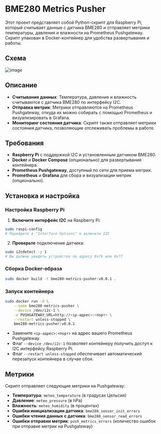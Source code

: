 # BME280 Metrics Pusher

Этот проект представляет собой Python-скрипт для Raspberry Pi, который считывает данные с датчика BME280 и отправляет метрики температуры, давления и влажности на Prometheus Pushgateway. Скрипт упакован в Docker-контейнер для удобства развертывания и работы.

## Схема
![image](https://github.com/user-attachments/assets/56bd5792-04dd-48db-b623-e2fee9c1a9b6)

## Описание

- **Считывание данных**: Температура, давление и влажность считываются с датчика BME280 по интерфейсу I2C.
- **Отправка метрик**: Метрики отправляются на Prometheus Pushgateway, откуда их можно собирать с помощью Prometheus и визуализировать в Grafana.
- **Мониторинг состояния датчика**: Скрипт также отправляет метрики состояния датчика, позволяющие отслеживать проблемы в работе.

## Требования

- **Raspberry Pi** с поддержкой I2C и установленным датчиком BME280.
- **Docker** и **Docker Compose** (опционально) для развертывания контейнера.
- **Prometheus Pushgateway**, доступный по сети для приема метрик.
- **Prometheus** и **Grafana** для сбора и визуализации метрик (опционально).

## Установка и настройка

### Настройка Raspberry Pi

1. **Включите интерфейс I2C** на Raspberry Pi:

```bash
sudo raspi-config
# Перейдите в "Interface Options" и включите I2C
```
2. **Проверьте** подключение датчика:

```bash
sudo i2cdetect -y 1
# Вы должны увидеть устройство по адресу 0x76 или 0x77
```
### Сборка Docker-образа

```bash
sudo docker build -t bme280-metrics-pusher:v0.0.1 .
```
### Запуск контейнера

```bash
sudo docker run -d \
    --name bme280-metrics-pusher \
    --device /dev/i2c-1 \
    -e PUSHGATEWAY_URL=http://<ip-адрес>:<порт> \
    --restart unless-stopped \
    bme280-metrics-pusher:v0.0.1
```
- Замените `<ip-адрес>:<порт>` на адрес вашего Prometheus Pushgateway.
- Флаг `--device /dev/i2c-1` позволяет контейнеру получить доступ к I2C интерфейсу Raspberry Pi.
- Флаг `--restart unless-stopped` обеспечивает автоматический перезапуск контейнера в случае сбоя.
## Метрики

Скрипт отправляет следующие метрики на Pushgateway:

- **Температура**: `meteo_temperature` (в градусах Цельсия)
- **Давление**: `meteo_pressure` (в hPa)
- **Влажность**: `meteo_humidity` (в процентах)
- **Ошибки инициализации датчика**: `bme280_sensor_init_errors`
- **Ошибки чтения данных с датчика**: `bme280_sensor_read_errors`
- **Ошибки отправки метрик**: `push_metrics_errors` (количество ошибок при отправке метрик на Pushgateway)
